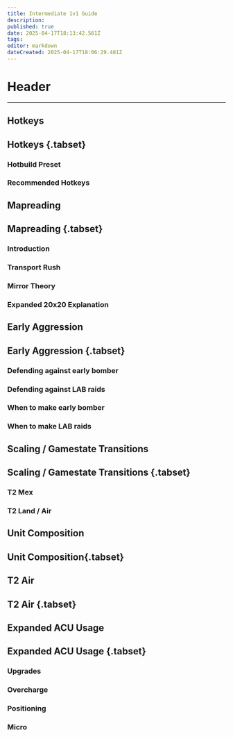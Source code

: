 ```yaml
---
title: Intermediate 1v1 Guide
description: 
published: true
date: 2025-04-17T18:13:42.561Z
tags: 
editor: markdown
dateCreated: 2025-04-17T18:06:29.481Z
---
```


# Header

---
## Hotkeys
## Hotkeys {.tabset}
### Hotbuild Preset
### Recommended Hotkeys

## Mapreading
## Mapreading {.tabset}
### Introduction 
### Transport Rush
### Mirror Theory 
### Expanded 20x20 Explanation

## Early Aggression
## Early Aggression {.tabset}
### Defending against early bomber 
### Defending against LAB raids
### When to make early bomber
### When to make LAB raids

## Scaling / Gamestate Transitions
## Scaling / Gamestate Transitions {.tabset}
### T2 Mex
### T2 Land / Air

## Unit Composition
## Unit Composition{.tabset}
### 

## T2 Air
## T2 Air {.tabset}
### 

## Expanded ACU Usage
## Expanded ACU Usage {.tabset}
### Upgrades
### Overcharge 
### Positioning 
### Micro 